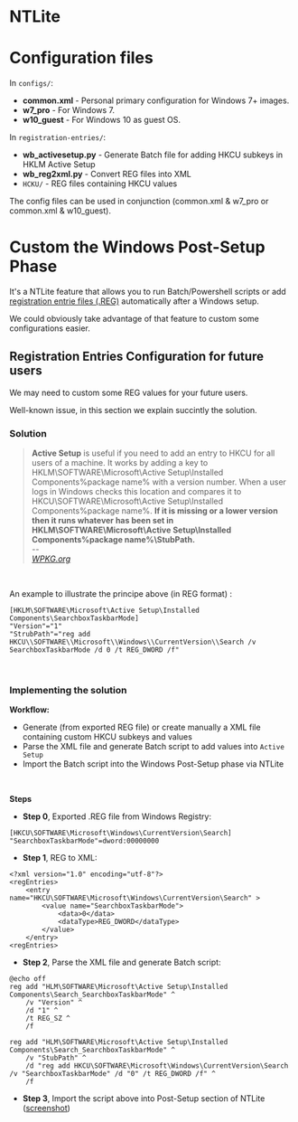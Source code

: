 NTLite
===================

# Configuration files

In `configs/`:
* **common.xml** - Personal primary configuration for Windows 7+ images.
* **w7_pro** - For Windows 7.
* **w10_guest** - For Windows 10 as guest OS.

In `registration-entries/`:
* **wb_activesetup.py** - Generate Batch file for adding HKCU subkeys in HKLM Active Setup
* **wb_reg2xml.py** - Convert REG files into XML
* `HCKU/` - REG files containing HKCU values

The config files can be used in conjunction (common.xml & w7_pro or common.xml & w10_guest).

# Custom the Windows Post-Setup Phase

It's a NTLite feature that allows you to run Batch/Powershell scripts or add [registration entrie files (.REG)](https://en.wikipedia.org/wiki/Windows_Registry#.REG_files) automatically after a Windows setup.

We could obviously take advantage of that feature to custom some configurations easier.

## Registration Entries Configuration for future users

We may need to custom some REG values for your future users.

Well-known issue, in this section we explain succintly the solution.

### Solution

>**Active Setup** is useful if you need to add an entry to HKCU for all users of a machine. It works by adding a key to HKLM\SOFTWARE\Microsoft\Active Setup\Installed Components\%package name% with a version number. When a user logs in Windows checks this location and compares it to HKCU\SOFTWARE\Microsoft\Active Setup\Installed Components\%package name%. **If it is missing or a lower version then it runs whatever has been set in HKLM\SOFTWARE\Microsoft\Active Setup\Installed Components\%package name%\StubPath.**<br>
> -- <br><cite>[WPKG.org](https://wpkg.org/Adding_Registry_Settings#Adding_entries_to_HKCU_for_all_users)</cite>

<br> 

An example to illustrate the principe above (in REG format) :
```
[HKLM\SOFTWARE\Microsoft\Active Setup\Installed Components\SearchboxTaskbarMode]
"Version"="1"
"StrubPath"="reg add HKCU\\SOFTWARE\\Microsoft\\Windows\\CurrentVersion\\Search /v SearchboxTaskbarMode /d 0 /t REG_DWORD /f"

```

<br>

### Implementing the solution

**Workflow:**

* Generate (from exported REG file) or create manually a XML file containing custom HKCU subkeys and values
* Parse the XML file and generate Batch script to add values into `Active Setup`
* Import the Batch script into the Windows Post-Setup phase via NTLite

<br>

**Steps**

* **Step 0**, Exported .REG file from Windows Registry:
```
[HKCU\SOFTWARE\Microsoft\Windows\CurrentVersion\Search]
"SearchboxTaskbarMode"=dword:00000000
```

* **Step 1**, REG to XML:
``` 
<?xml version="1.0" encoding="utf-8"?>
<regEntries>
	<entry name="HKCU\SOFTWARE\Microsoft\Windows\CurrentVersion\Search" >
		<value name="SearchboxTaskbarMode">
			<data>0</data>
			<dataType>REG_DWORD</dataType>
		</value>
	</entry>
<regEntries>
```
* **Step 2**, Parse the XML file and generate Batch script:
```
@echo off
reg add "HLM\SOFTWARE\Microsoft\Active Setup\Installed Components\Search_SearchboxTaskbarMode" ^
	/v "Version" ^
	/d "1" ^
	/t REG_SZ ^ 
	/f
	
reg add "HLM\SOFTWARE\Microsoft\Active Setup\Installed Components\Search_SearchboxTaskbarMode" ^
	/v "StubPath" ^
	/d "reg add HKCU\SOFTWARE\Microsoft\Windows\CurrentVersion\Search /v "SearchboxTaskbarMode" /d "0" /t REG_DWORD /f" ^
	/f
```
* **Step 3**, Import the script above into Post-Setup section of NTLite ([screenshot](./ntlite.jpeg))

